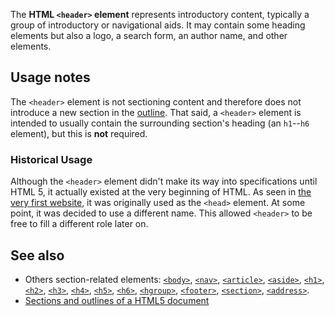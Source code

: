 <!-- <short-description> -->
The **HTML `<header>` element** represents introductory content,
typically a group of introductory or navigational aids. It may contain
some heading elements but also a logo, a search form, an author name,
and other elements.
<!-- </short-description> -->

<!-- <overview> -->
<!-- </overview> -->

<!-- <usage-notes> -->
Usage notes
-----------

The `<header>` element is not sectioning content and therefore does not
introduce a new section in the
[outline](/en-US/docs/Sections_and_Outlines_of_an_HTML5_document). That
said, a `<header>` element is intended to usually contain the
surrounding section's heading (an `h1`--`h6` element), but this is
**not** required.

### Historical Usage

Although the `<header>` element didn't make its way into specifications
until HTML 5, it actually existed at the very beginning of HTML. As seen
in [the very first website](http://info.cern.ch/), it was originally
used as the `<head>` element. At some point, it was decided to use a
different name. This allowed `<header>` to be free to fill a different
role later on.
<!-- </usage-notes> -->

<!-- <see-also> -->
See also
--------

-   Others section-related elements:
    [`<body>`](/en-US/docs/Web/HTML/Element/body),
    [`<nav>`](/en-US/docs/Web/HTML/Element/nav),
    [`<article>`](/en-US/docs/Web/HTML/Element/article),
    [`<aside>`](/en-US/docs/Web/HTML/Element/aside),
    [`<h1>`](/en-US/docs/Web/HTML/Element/h1),
    [`<h2>`](/en-US/docs/Web/HTML/Element/h2),
    [`<h3>`](/en-US/docs/Web/HTML/Element/h3),
    [`<h4>`](/en-US/docs/Web/HTML/Element/h4),
    [`<h5>`](/en-US/docs/Web/HTML/Element/h5),
    [`<h6>`](/en-US/docs/Web/HTML/Element/h6),
    [`<hgroup>`](/en-US/docs/Web/HTML/Element/hgroup),
    [`<footer>`](/en-US/docs/Web/HTML/Element/footer),
    [`<section>`](/en-US/docs/Web/HTML/Element/section),
    [`<address>`](/en-US/docs/Web/HTML/Element/address).
-   [Sections and outlines of a HTML5 document](/en-US/docs/Web/Guide/HTML/Sections_and_Outlines_of_an_HTML5_document)
<!-- </see-also> -->
